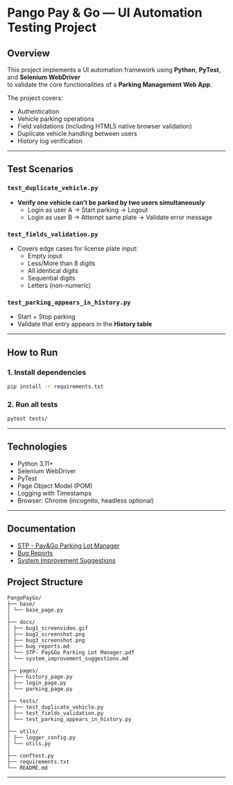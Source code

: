 # Pango Pay & Go — UI Automation Testing Project

## Overview

This project implements a UI automation framework using **Python**, **PyTest**, and **Selenium WebDriver**  
to validate the core functionalities of a **Parking Management Web App**.

The project covers:
- Authentication
- Vehicle parking operations
- Field validations (including HTML5 native browser validation)
- Duplicate vehicle handling between users
- History log verification

---

## Test Scenarios

### `test_duplicate_vehicle.py`
- **Verify one vehicle can’t be parked by two users simultaneously**
  - Login as user A → Start parking → Logout  
  - Login as user B → Attempt same plate → Validate error message

### `test_fields_validation.py`
- Covers edge cases for license plate input:
  - Empty input
  - Less/More than 8 digits
  - All identical digits
  - Sequential digits
  - Letters (non-numeric)

### `test_parking_appears_in_history.py`
- Start + Stop parking
- Validate that entry appears in the **History table**

---

## How to Run

### 1. Install dependencies

```bash
pip install -r requirements.txt
```

### 2. Run all tests

```bash
pytest tests/
```

---

## Technologies

- Python 3.11+
- Selenium WebDriver
- PyTest
- Page Object Model (POM)
- Logging with Timestamps
- Browser: Chrome (incognito, headless optional)

---

## Documentation

- [STP - Pay&Go Parking Lot Manager](docs/STP-%20Pay&Go%20Parking%20Lot%20Manager.pdf)
- [Bug Reports](docs/bug_reports.md)
- [System Improvement Suggestions](docs/system_improvement_suggestions.md)

## Project Structure

```
PangoPayGo/
├── base/
│ └── base_page.py
│
├── docs/
│ ├── bug1_screenvideo.gif
│ ├── bug2_screenshot.png
│ ├── bug3_screenshot.png
│ ├── bug_reports.md
│ └── STP- Pay&Go Parking Lot Manager.pdf
│ └── system_improvement_suggestions.md
│
├── pages/
│ ├── history_page.py
│ ├── login_page.py
│ └── parking_page.py
│
├── tests/
│ ├── test_duplicate_vehicle.py
│ ├── test_fields_validation.py
│ └── test_parking_appears_in_history.py
│
├── utils/
│ ├── logger_config.py
│ └── utils.py
│
├── conftest.py
├── requirements.txt
└── README.md
```

---
